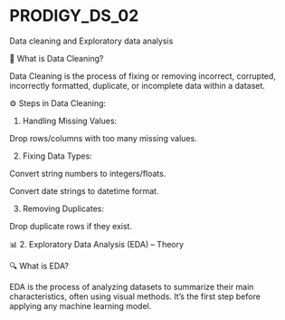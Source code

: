 # PRODIGY_DS_02
Data cleaning and Exploratory data analysis 

🔎 What is Data Cleaning?

Data Cleaning is the process of fixing or removing incorrect, corrupted, incorrectly formatted, duplicate, or incomplete data within a dataset.

⚙️ Steps in Data Cleaning:

1. Handling Missing Values:

Drop rows/columns with too many missing values.

2. Fixing Data Types:

Convert string numbers to integers/floats.

Convert date strings to datetime format.



3. Removing Duplicates:

Drop duplicate rows if they exist.


📊 2. Exploratory Data Analysis (EDA) – Theory

🔍 What is EDA?

EDA is the process of analyzing datasets to summarize their main characteristics, often using visual methods. It’s the first step before applying any machine learning model.




